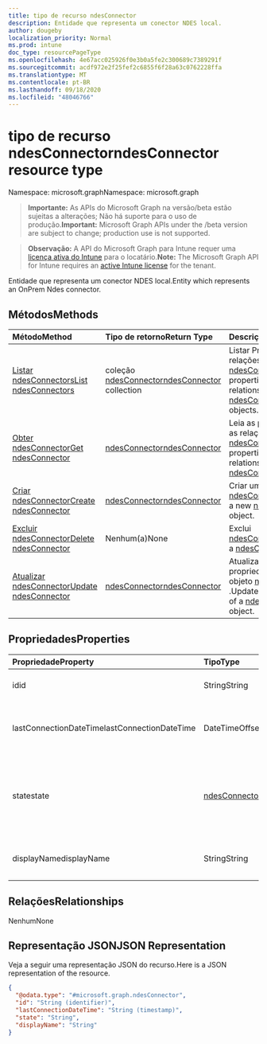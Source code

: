 ```yaml
---
title: tipo de recurso ndesConnector
description: Entidade que representa um conector NDES local.
author: dougeby
localization_priority: Normal
ms.prod: intune
doc_type: resourcePageType
ms.openlocfilehash: 4e67acc025926f0e3b0a5fe2c300689c7389291f
ms.sourcegitcommit: acdf972e2f25fef2c6855f6f28a63c0762228ffa
ms.translationtype: MT
ms.contentlocale: pt-BR
ms.lasthandoff: 09/18/2020
ms.locfileid: "48046766"
---
```

# <a name="ndesconnector-resource-type"></a><span data-ttu-id="411e5-103">tipo de recurso ndesConnector</span><span class="sxs-lookup"><span data-stu-id="411e5-103">ndesConnector resource type</span></span>

<span data-ttu-id="411e5-104">Namespace: microsoft.graph</span><span class="sxs-lookup"><span data-stu-id="411e5-104">Namespace: microsoft.graph</span></span>

> <span data-ttu-id="411e5-105">**Importante:** As APIs do Microsoft Graph na versão/beta estão sujeitas a alterações; Não há suporte para o uso de produção.</span><span class="sxs-lookup"><span data-stu-id="411e5-105">**Important:** Microsoft Graph APIs under the /beta version are subject to change; production use is not supported.</span></span>

> <span data-ttu-id="411e5-106">**Observação:** A API do Microsoft Graph para Intune requer uma [licença ativa do Intune](https://go.microsoft.com/fwlink/?linkid=839381) para o locatário.</span><span class="sxs-lookup"><span data-stu-id="411e5-106">**Note:** The Microsoft Graph API for Intune requires an [active Intune license](https://go.microsoft.com/fwlink/?linkid=839381) for the tenant.</span></span>

<span data-ttu-id="411e5-107">Entidade que representa um conector NDES local.</span><span class="sxs-lookup"><span data-stu-id="411e5-107">Entity which represents an OnPrem Ndes connector.</span></span>

## <a name="methods"></a><span data-ttu-id="411e5-108">Métodos</span><span class="sxs-lookup"><span data-stu-id="411e5-108">Methods</span></span>
|<span data-ttu-id="411e5-109">Método</span><span class="sxs-lookup"><span data-stu-id="411e5-109">Method</span></span>|<span data-ttu-id="411e5-110">Tipo de retorno</span><span class="sxs-lookup"><span data-stu-id="411e5-110">Return Type</span></span>|<span data-ttu-id="411e5-111">Descrição</span><span class="sxs-lookup"><span data-stu-id="411e5-111">Description</span></span>|
|:---|:---|:---|
|[<span data-ttu-id="411e5-112">Listar ndesConnectors</span><span class="sxs-lookup"><span data-stu-id="411e5-112">List ndesConnectors</span></span>](../api/intune-deviceconfig-ndesconnector-list.md)|<span data-ttu-id="411e5-113">coleção [ndesConnector](../resources/intune-deviceconfig-ndesconnector.md)</span><span class="sxs-lookup"><span data-stu-id="411e5-113">[ndesConnector](../resources/intune-deviceconfig-ndesconnector.md) collection</span></span>|<span data-ttu-id="411e5-114">Listar Propriedades e relações dos objetos [ndesConnector](../resources/intune-deviceconfig-ndesconnector.md) .</span><span class="sxs-lookup"><span data-stu-id="411e5-114">List properties and relationships of the [ndesConnector](../resources/intune-deviceconfig-ndesconnector.md) objects.</span></span>|
|[<span data-ttu-id="411e5-115">Obter ndesConnector</span><span class="sxs-lookup"><span data-stu-id="411e5-115">Get ndesConnector</span></span>](../api/intune-deviceconfig-ndesconnector-get.md)|[<span data-ttu-id="411e5-116">ndesConnector</span><span class="sxs-lookup"><span data-stu-id="411e5-116">ndesConnector</span></span>](../resources/intune-deviceconfig-ndesconnector.md)|<span data-ttu-id="411e5-117">Leia as propriedades e as relações do objeto [ndesConnector](../resources/intune-deviceconfig-ndesconnector.md) .</span><span class="sxs-lookup"><span data-stu-id="411e5-117">Read properties and relationships of the [ndesConnector](../resources/intune-deviceconfig-ndesconnector.md) object.</span></span>|
|[<span data-ttu-id="411e5-118">Criar ndesConnector</span><span class="sxs-lookup"><span data-stu-id="411e5-118">Create ndesConnector</span></span>](../api/intune-deviceconfig-ndesconnector-create.md)|[<span data-ttu-id="411e5-119">ndesConnector</span><span class="sxs-lookup"><span data-stu-id="411e5-119">ndesConnector</span></span>](../resources/intune-deviceconfig-ndesconnector.md)|<span data-ttu-id="411e5-120">Criar um novo objeto [ndesConnector](../resources/intune-deviceconfig-ndesconnector.md) .</span><span class="sxs-lookup"><span data-stu-id="411e5-120">Create a new [ndesConnector](../resources/intune-deviceconfig-ndesconnector.md) object.</span></span>|
|[<span data-ttu-id="411e5-121">Excluir ndesConnector</span><span class="sxs-lookup"><span data-stu-id="411e5-121">Delete ndesConnector</span></span>](../api/intune-deviceconfig-ndesconnector-delete.md)|<span data-ttu-id="411e5-122">Nenhum(a)</span><span class="sxs-lookup"><span data-stu-id="411e5-122">None</span></span>|<span data-ttu-id="411e5-123">Exclui [ndesConnector](../resources/intune-deviceconfig-ndesconnector.md).</span><span class="sxs-lookup"><span data-stu-id="411e5-123">Deletes a [ndesConnector](../resources/intune-deviceconfig-ndesconnector.md).</span></span>|
|[<span data-ttu-id="411e5-124">Atualizar ndesConnector</span><span class="sxs-lookup"><span data-stu-id="411e5-124">Update ndesConnector</span></span>](../api/intune-deviceconfig-ndesconnector-update.md)|[<span data-ttu-id="411e5-125">ndesConnector</span><span class="sxs-lookup"><span data-stu-id="411e5-125">ndesConnector</span></span>](../resources/intune-deviceconfig-ndesconnector.md)|<span data-ttu-id="411e5-126">Atualiza as propriedades de um objeto [ndesConnector](../resources/intune-deviceconfig-ndesconnector.md) .</span><span class="sxs-lookup"><span data-stu-id="411e5-126">Update the properties of a [ndesConnector](../resources/intune-deviceconfig-ndesconnector.md) object.</span></span>|

## <a name="properties"></a><span data-ttu-id="411e5-127">Propriedades</span><span class="sxs-lookup"><span data-stu-id="411e5-127">Properties</span></span>
|<span data-ttu-id="411e5-128">Propriedade</span><span class="sxs-lookup"><span data-stu-id="411e5-128">Property</span></span>|<span data-ttu-id="411e5-129">Tipo</span><span class="sxs-lookup"><span data-stu-id="411e5-129">Type</span></span>|<span data-ttu-id="411e5-130">Descrição</span><span class="sxs-lookup"><span data-stu-id="411e5-130">Description</span></span>|
|:---|:---|:---|
|<span data-ttu-id="411e5-131">id</span><span class="sxs-lookup"><span data-stu-id="411e5-131">id</span></span>|<span data-ttu-id="411e5-132">String</span><span class="sxs-lookup"><span data-stu-id="411e5-132">String</span></span>|<span data-ttu-id="411e5-133">A chave do conector NDES.</span><span class="sxs-lookup"><span data-stu-id="411e5-133">The key of the NDES Connector.</span></span>|
|<span data-ttu-id="411e5-134">lastConnectionDateTime</span><span class="sxs-lookup"><span data-stu-id="411e5-134">lastConnectionDateTime</span></span>|<span data-ttu-id="411e5-135">DateTimeOffset</span><span class="sxs-lookup"><span data-stu-id="411e5-135">DateTimeOffset</span></span>|<span data-ttu-id="411e5-136">Hora da última conexão para o conector NDES</span><span class="sxs-lookup"><span data-stu-id="411e5-136">Last connection time for the Ndes Connector</span></span>|
|<span data-ttu-id="411e5-137">state</span><span class="sxs-lookup"><span data-stu-id="411e5-137">state</span></span>|[<span data-ttu-id="411e5-138">ndesConnectorState</span><span class="sxs-lookup"><span data-stu-id="411e5-138">ndesConnectorState</span></span>](../resources/intune-deviceconfig-ndesconnectorstate.md)|<span data-ttu-id="411e5-139">Status do conector NDES.</span><span class="sxs-lookup"><span data-stu-id="411e5-139">Ndes Connector Status.</span></span> <span data-ttu-id="411e5-140">Os valores possíveis são: `none`, `active`, `inactive`.</span><span class="sxs-lookup"><span data-stu-id="411e5-140">Possible values are: `none`, `active`, `inactive`.</span></span>|
|<span data-ttu-id="411e5-141">displayName</span><span class="sxs-lookup"><span data-stu-id="411e5-141">displayName</span></span>|<span data-ttu-id="411e5-142">String</span><span class="sxs-lookup"><span data-stu-id="411e5-142">String</span></span>|<span data-ttu-id="411e5-143">O nome amigável do conector NDES.</span><span class="sxs-lookup"><span data-stu-id="411e5-143">The friendly name of the Ndes Connector.</span></span>|

## <a name="relationships"></a><span data-ttu-id="411e5-144">Relações</span><span class="sxs-lookup"><span data-stu-id="411e5-144">Relationships</span></span>
<span data-ttu-id="411e5-145">Nenhum</span><span class="sxs-lookup"><span data-stu-id="411e5-145">None</span></span>

## <a name="json-representation"></a><span data-ttu-id="411e5-146">Representação JSON</span><span class="sxs-lookup"><span data-stu-id="411e5-146">JSON Representation</span></span>
<span data-ttu-id="411e5-147">Veja a seguir uma representação JSON do recurso.</span><span class="sxs-lookup"><span data-stu-id="411e5-147">Here is a JSON representation of the resource.</span></span>
<!-- {
  "blockType": "resource",
  "keyProperty": "id",
  "@odata.type": "microsoft.graph.ndesConnector"
}
-->
``` json
{
  "@odata.type": "#microsoft.graph.ndesConnector",
  "id": "String (identifier)",
  "lastConnectionDateTime": "String (timestamp)",
  "state": "String",
  "displayName": "String"
}
```






